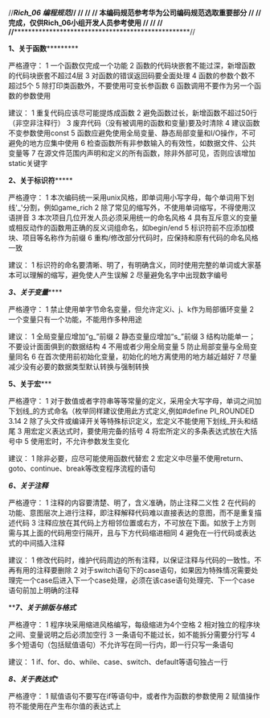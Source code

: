 ﻿

//*******************Rich_06 编程规范*****************//
//                                                    //
//     本编码规范参考华为公司编码规范选取重要部分     //
//     完成，仅供Rich_06小组开发人员参考使用          //
//                                                    //
//****************************************************//


****************1、关于函数*************************

严格遵守：
1  一个函数仅完成一个功能
2  函数的代码块嵌套不能过深，新增函数的代码块嵌套不超过4层
3  对函数的错误返回码要全面处理
4  函数的参数个数不超过5个
5  除打印类函数外，不要使用可变长参函数
6  函数调用不要作为另一个函数的参数使用

建议：
1  重复代码应该尽可能提炼成函数
2  避免函数过长，新增函数不超过50行（非空非注释行）
3  废弃代码（没有被调用的函数和变量)要及时清除
4  建议函数不变参数使用const
5  函数应避免使用全局变量、静态局部变量和I/O操作，不可避免的地方应集中使用
6  检查函数所有非参数输入的有效性，如数据文件、公共变量等
7  在源文件范围内声明和定义的所有函数，除非外部可见，否则应该增加static关键字



****************2、关于标识符*********************

严格遵守：
1  本次编码统一采用unix风格，即单词用小写字母，每个单词用下划线'_'分割，例如game_rich
2  除了常见的缩写外，不使用单词缩写，不得使用汉语拼音
3  本次项目几位开发人员必须采用统一的命名风格
4  具有互斥意义的变量或相反动作的函数用正确的反义词组命名，如begin/end
5  标识符前不应添加模块、项目等名称作为前缀
6  重构/修改部分代码时，应保持和原有代码的命名风格一致

建议：
1  标识符的命名要清晰、明了，有明确含义，同时使用完整的单词或大家基本可以理解的缩写，避免使人产生误解
2  尽量避免名字中出现数字编号



*****************3、关于变量*********************

严格遵守：
1  禁止使用单字节命名变量，但允许定义i、j、k作为局部循环变量
2  一个变量只有一个功能，不能用作多种用途

建议：
1  全局变量应增加“g_”前缀
2  静态变量应增加“s_”前缀
3  结构功能单一；不要设计面面俱到的数据结构
4  不用或者少用全局变量
5  防止局部变量与全局变量同名
6  在首次使用前初始化变量，初始化的地方离使用的地方越近越好
7  尽量减少没有必要的数据类型默认转换与强制转换



******************5、关于宏*********************

严格遵守：
1  对于数值或者字符串等等常量的定义，采用全大写字母，单词之间加下划线_的方式命名（枚举同样建议使用此方式定义,例如#define PI_ROUNDED 3.14
2  除了头文件或编译开关等特殊标识定义，宏定义不能使用下划线_开头和结尾
3  用宏定义表达式时，要使用完备的括号
4  将宏所定义的多条表达式放在大括号中
5  使用宏时，不允许参数发生变化

建议：
1  除非必要，应尽可能使用函数代替宏
2  宏定义中尽量不使用return、goto、continue、break等改变程序流程的语句



*******************6、关于注释*******************

严格遵守：
1  注释的内容要清楚、明了，含义准确，防止注释二义性
2  在代码的功能、意图层次上进行注释，即注释解释代码难以直接表达的意图，而不是重复描述代码
3  注释应放在其代码上方相邻位置或右方，不可放在下面。如放于上方则需与其上面的代码用空行隔开，且与下方代码缩进相同
4  避免在一行代码或表达式的中间插入注释

建议：
1  修改代码时，维护代码周边的所有注释，以保证注释与代码的一致性。不再有用的注释要删除
2  对于switch语句下的case语句，如果因为特殊情况需要处理完一个case后进入下一个case处理，必须在该case语句处理完、下一个case语句前加上明确的注释



*******************7、关于排版与格式*****************

严格遵守：
1  程序块采用缩进风格编写，每级缩进为4个空格
2  相对独立的程序块之间、变量说明之后必须加空行
3  一条语句不能过长，如不能拆分需要分行写
4  多个短语句（包括赋值语句）不允许写在同一行内，即一行只写一条语句

建议：
1  if、for、do、while、case、switch、default等语句独占一行



*******************8、关于表达式********************

严格遵守：
1  赋值语句不要写在if等语句中，或者作为函数的参数使用
2  赋值操作符不能使用在产生布尔值的表达式上